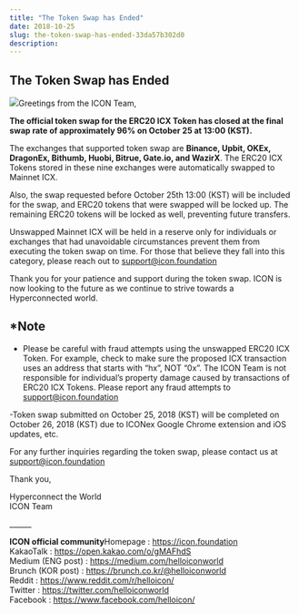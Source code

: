```yaml
---
title: "The Token Swap has Ended"
date: 2018-10-25
slug: the-token-swap-has-ended-33da57b302d0
description:
---
```


## **The Token Swap has Ended**

![](https://cdn-images-1.medium.com/max/800/0*19E8GlvhXpryV8-L)Greetings from the ICON Team,

**The official token swap for the ERC20 ICX Token has closed at the final swap rate of approximately 96% on October 25 at 13:00 (KST).**

The exchanges that supported token swap are **Binance, Upbit, OKEx, DragonEx, Bithumb, Huobi, Bitrue, Gate.io, and WazirX**. The ERC20 ICX Tokens stored in these nine exchanges were automatically swapped to Mainnet ICX.

Also, the swap requested before October 25th 13:00 (KST) will be included for the swap, and ERC20 tokens that were swapped will be locked up. The remaining ERC20 tokens will be locked as well, preventing future transfers.

Unswapped Mainnet ICX will be held in a reserve only for individuals or exchanges that had unavoidable circumstances prevent them from executing the token swap on time. For those that believe they fall into this category, please reach out to support@icon.foundation

Thank you for your patience and support during the token swap. ICON is now looking to the future as we continue to strive towards a Hyperconnected world.

## ***Note**

- Please be careful with fraud attempts using the unswapped ERC20 ICX Token. For example, check to make sure the proposed ICX transaction uses an address that starts with “hx”, NOT “0x”. The ICON Team is not responsible for individual’s property damage caused by transactions of ERC20 ICX Tokens. Please report any fraud attempts to [support@icon.foundation](http://support@icon.foundation)

-Token swap submitted on October 25, 2018 (KST) will be completed on October 26, 2018 (KST) due to ICONex Google Chrome extension and iOS updates, etc.

For any further inquiries regarding the token swap, please contact us at [support@icon.foundation](http://support@icon.foundation)

Thank you,

Hyperconnect the World  
ICON Team

\_\_\_\_\_\_

**ICON official community**Homepage : <https://icon.foundation>  
KakaoTalk : <https://open.kakao.com/o/gMAFhdS>  
Medium (ENG post) : <https://medium.com/helloiconworld>  
Brunch (KOR post) : <https://brunch.co.kr/@helloiconworld>  
Reddit : <https://www.reddit.com/r/helloicon/>  
Twitter : <https://twitter.com/helloiconworld>  
Facebook : <https://www.facebook.com/helloicon/>

